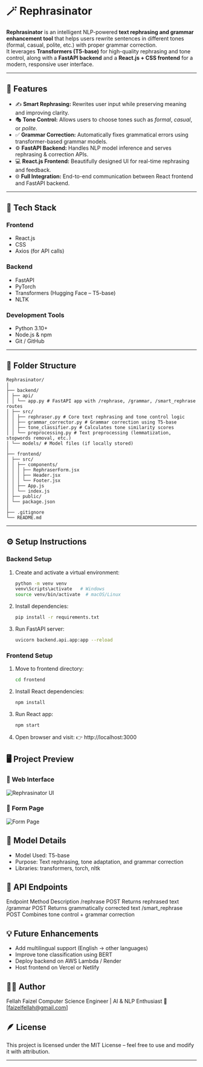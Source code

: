 # 🪄 Rephrasinator

**Rephrasinator** is an intelligent NLP-powered **text rephrasing and grammar enhancement tool** that helps users rewrite sentences in different tones (formal, casual, polite, etc.) with proper grammar correction.  
It leverages **Transformers (T5-base)** for high-quality rephrasing and tone control, along with a **FastAPI backend** and a **React.js + CSS frontend** for a modern, responsive user interface.

---

## 🚀 Features

- ✍️ **Smart Rephrasing:** Rewrites user input while preserving meaning and improving clarity.  
- 🎭 **Tone Control:** Allows users to choose tones such as *formal*, *casual*, or *polite*.  
- ✅ **Grammar Correction:** Automatically fixes grammatical errors using transformer-based grammar models.  
- ⚙️ **FastAPI Backend:** Handles NLP model inference and serves rephrasing & correction APIs.  
- 💻 **React.js Frontend:** Beautifully designed UI for real-time rephrasing and feedback.  
- 🌐 **Full Integration:** End-to-end communication between React frontend and FastAPI backend.  

---

## 🧩 Tech Stack

### **Frontend**
- React.js  
- CSS  
- Axios (for API calls)

### **Backend**
- FastAPI  
- PyTorch  
- Transformers (Hugging Face – T5-base)  
- NLTK  

### **Development Tools**
- Python 3.10+  
- Node.js & npm  
- Git / GitHub  

---

## 📁 Folder Structure
```
Rephrasinator/
│
├── backend/
│ ├── api/
│ │ └── app.py # FastAPI app with /rephrase, /grammar, /smart_rephrase routes
│ ├── src/
│ │ ├── rephraser.py # Core text rephrasing and tone control logic
│ │ ├── grammar_corrector.py # Grammar correction using T5-base
│ │ ├── tone_classifier.py # Calculates tone similarity scores
│ │ └── preprocessing.py # Text preprocessing (lemmatization, stopwords removal, etc.)
│ └── models/ # Model files (if locally stored)
│
├── frontend/
│ ├── src/
│ │ ├── components/
│ │ │ ├── RephraserForm.jsx
│ │ │ ├── Header.jsx
│ │ │ └── Footer.jsx
│ │ ├── App.js
│ │ └── index.js
│ ├── public/
│ └── package.json
│
├── .gitignore
└── README.md
```

---

## ⚙️ Setup Instructions

### **Backend Setup**
1. Create and activate a virtual environment:
   ```bash
   python -m venv venv
   venv\Scripts\activate   # Windows
   source venv/bin/activate  # macOS/Linux

2. Install dependencies:
    ```bash
    pip install -r requirements.txt

3. Run FastAPI server:
    ```bash
    uvicorn backend.api.app:app --reload

### **Frontend Setup**
1. Move to frontend directory:
    ```bash
    cd frontend

2. Install React dependencies:
    ```bash
    npm install

3. Run React app:
    ```bash
    npm start

4. Open browser and visit:
👉 http://localhost:3000

## 🖥️ Project Preview

### 🔹 Web Interface
![Rephrasinator UI](./images/Home_page.png)

### 🔹 Form Page
![Form Page](./images/Form_page.png)

## **🧠 Model Details**

- Model Used: T5-base
- Purpose: Text rephrasing, tone adaptation, and grammar correction
- Libraries: transformers, torch, nltk

## **🧪 API Endpoints**
Endpoint	Method	Description
/rephrase	POST	Returns rephrased text
/grammar	POST	Returns grammatically corrected text
/smart_rephrase	POST	Combines tone control + grammar correction

## **💡 Future Enhancements**

- Add multilingual support (English → other languages)
- Improve tone classification using BERT
- Deploy backend on AWS Lambda / Render
- Host frontend on Vercel or Netlify

## **👨‍💻 Author**

Fellah Faizel
Computer Science Engineer | AI & NLP Enthusiast
📧 [faizelfellah@gmail.com]

## **🪶 License**

This project is licensed under the MIT License – feel free to use and modify it with attribution.


---
